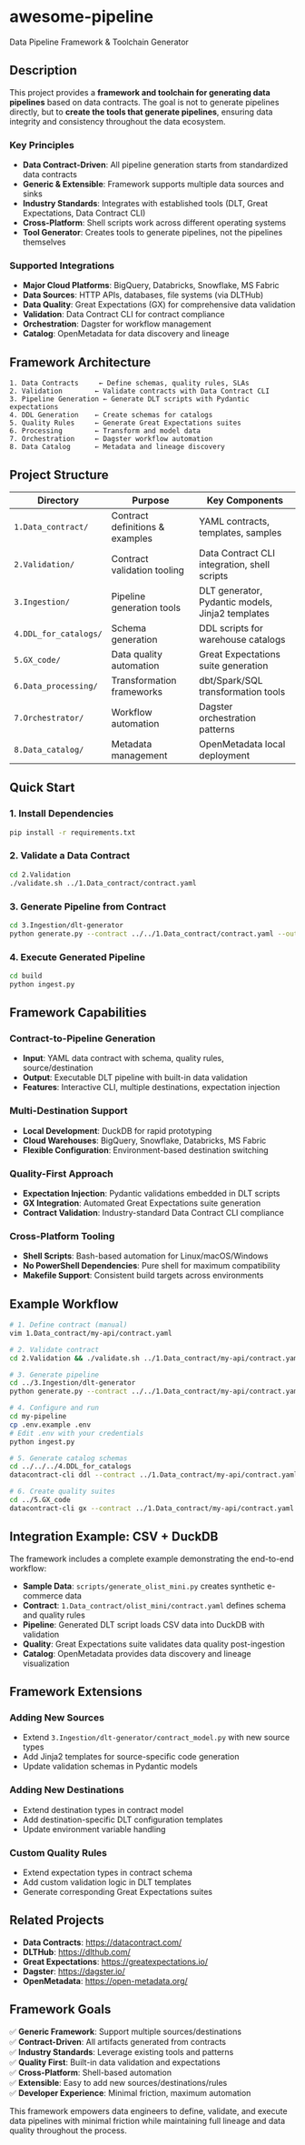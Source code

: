 # awesome-pipeline
Data Pipeline Framework & Toolchain Generator

## Description

This project provides a **framework and toolchain for generating data pipelines** based on data contracts. The goal is not to generate pipelines directly, but to **create the tools that generate pipelines**, ensuring data integrity and consistency throughout the data ecosystem.

### Key Principles
- **Data Contract-Driven**: All pipeline generation starts from standardized data contracts
- **Generic & Extensible**: Framework supports multiple data sources and sinks
- **Industry Standards**: Integrates with established tools (DLT, Great Expectations, Data Contract CLI)
- **Cross-Platform**: Shell scripts work across different operating systems
- **Tool Generator**: Creates tools to generate pipelines, not the pipelines themselves

### Supported Integrations
- **Major Cloud Platforms**: BigQuery, Databricks, Snowflake, MS Fabric
- **Data Sources**: HTTP APIs, databases, file systems (via DLTHub)
- **Data Quality**: Great Expectations (GX) for comprehensive data validation
- **Validation**: Data Contract CLI for contract compliance
- **Orchestration**: Dagster for workflow management
- **Catalog**: OpenMetadata for data discovery and lineage

## Framework Architecture

```
1. Data Contracts     ← Define schemas, quality rules, SLAs
2. Validation        ← Validate contracts with Data Contract CLI  
3. Pipeline Generation ← Generate DLT scripts with Pydantic expectations
4. DDL Generation    ← Create schemas for catalogs
5. Quality Rules     ← Generate Great Expectations suites
6. Processing        ← Transform and model data
7. Orchestration     ← Dagster workflow automation
8. Data Catalog      ← Metadata and lineage discovery
```

## Project Structure

| Directory | Purpose | Key Components |
|-----------|---------|----------------|
| `1.Data_contract/` | Contract definitions & examples | YAML contracts, templates, samples |
| `2.Validation/` | Contract validation tooling | Data Contract CLI integration, shell scripts |
| `3.Ingestion/` | Pipeline generation tools | DLT generator, Pydantic models, Jinja2 templates |
| `4.DDL_for_catalogs/` | Schema generation | DDL scripts for warehouse catalogs |
| `5.GX_code/` | Data quality automation | Great Expectations suite generation |
| `6.Data_processing/` | Transformation frameworks | dbt/Spark/SQL transformation tools |
| `7.Orchestrator/` | Workflow automation | Dagster orchestration patterns |
| `8.Data_catalog/` | Metadata management | OpenMetadata local deployment |

## Quick Start

### 1. Install Dependencies
```bash
pip install -r requirements.txt
```

### 2. Validate a Data Contract
```bash
cd 2.Validation
./validate.sh ../1.Data_contract/contract.yaml
```

### 3. Generate Pipeline from Contract
```bash
cd 3.Ingestion/dlt-generator
python generate.py --contract ../../1.Data_contract/contract.yaml --out build
```

### 4. Execute Generated Pipeline
```bash
cd build
python ingest.py
```

## Framework Capabilities

### Contract-to-Pipeline Generation
- **Input**: YAML data contract with schema, quality rules, source/destination
- **Output**: Executable DLT pipeline with built-in data validation
- **Features**: Interactive CLI, multiple destinations, expectation injection

### Multi-Destination Support
- **Local Development**: DuckDB for rapid prototyping
- **Cloud Warehouses**: BigQuery, Snowflake, Databricks, MS Fabric
- **Flexible Configuration**: Environment-based destination switching

### Quality-First Approach
- **Expectation Injection**: Pydantic validations embedded in DLT scripts
- **GX Integration**: Automated Great Expectations suite generation
- **Contract Validation**: Industry-standard Data Contract CLI compliance

### Cross-Platform Tooling
- **Shell Scripts**: Bash-based automation for Linux/macOS/Windows
- **No PowerShell Dependencies**: Pure shell for maximum compatibility
- **Makefile Support**: Consistent build targets across environments

## Example Workflow

```bash
# 1. Define contract (manual)
vim 1.Data_contract/my-api/contract.yaml

# 2. Validate contract
cd 2.Validation && ./validate.sh ../1.Data_contract/my-api/contract.yaml

# 3. Generate pipeline
cd ../3.Ingestion/dlt-generator
python generate.py --contract ../../1.Data_contract/my-api/contract.yaml --out my-pipeline

# 4. Configure and run
cd my-pipeline
cp .env.example .env
# Edit .env with your credentials
python ingest.py

# 5. Generate catalog schemas
cd ../../../4.DDL_for_catalogs
datacontract-cli ddl --contract ../1.Data_contract/my-api/contract.yaml

# 6. Create quality suites
cd ../5.GX_code
datacontract-cli gx --contract ../1.Data_contract/my-api/contract.yaml
```

## Integration Example: CSV + DuckDB

The framework includes a complete example demonstrating the end-to-end workflow:

- **Sample Data**: `scripts/generate_olist_mini.py` creates synthetic e-commerce data
- **Contract**: `1.Data_contract/olist_mini/contract.yaml` defines schema and quality rules
- **Pipeline**: Generated DLT script loads CSV data into DuckDB with validation
- **Quality**: Great Expectations suite validates data quality post-ingestion
- **Catalog**: OpenMetadata provides data discovery and lineage visualization

## Framework Extensions

### Adding New Sources
- Extend `3.Ingestion/dlt-generator/contract_model.py` with new source types
- Add Jinja2 templates for source-specific code generation
- Update validation schemas in Pydantic models

### Adding New Destinations
- Extend destination types in contract model
- Add destination-specific DLT configuration templates
- Update environment variable handling

### Custom Quality Rules
- Extend expectation types in contract schema
- Add custom validation logic in DLT templates
- Generate corresponding Great Expectations suites

## Related Projects

- **Data Contracts**: https://datacontract.com/
- **DLTHub**: https://dlthub.com/
- **Great Expectations**: https://greatexpectations.io/
- **Dagster**: https://dagster.io/
- **OpenMetadata**: https://open-metadata.org/

## Framework Goals

✅ **Generic Framework**: Support multiple sources/destinations  
✅ **Contract-Driven**: All artifacts generated from contracts  
✅ **Industry Standards**: Leverage existing tools and patterns  
✅ **Quality First**: Built-in data validation and expectations  
✅ **Cross-Platform**: Shell-based automation  
✅ **Extensible**: Easy to add new sources/destinations/rules  
✅ **Developer Experience**: Minimal friction, maximum automation

This framework empowers data engineers to define, validate, and execute data pipelines with minimal friction while maintaining full lineage and data quality throughout the process.
